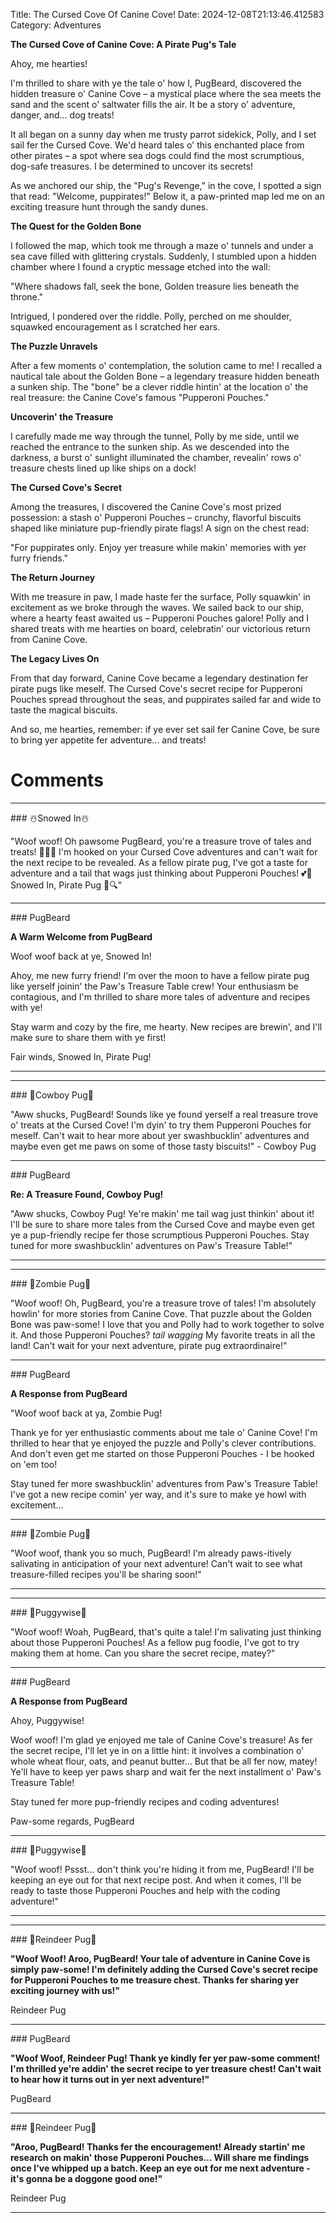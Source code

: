 Title: The Cursed Cove Of Canine Cove!
Date: 2024-12-08T21:13:46.412583
Category: Adventures


**The Cursed Cove of Canine Cove: A Pirate Pug's Tale**

Ahoy, me hearties!

I'm thrilled to share with ye the tale o' how I, PugBeard, discovered the hidden treasure o' Canine Cove – a mystical place where the sea meets the sand and the scent o' saltwater fills the air. It be a story o' adventure, danger, and... dog treats!

It all began on a sunny day when me trusty parrot sidekick, Polly, and I set sail fer the Cursed Cove. We'd heard tales o' this enchanted place from other pirates – a spot where sea dogs could find the most scrumptious, dog-safe treasures. I be determined to uncover its secrets!

As we anchored our ship, the "Pug's Revenge," in the cove, I spotted a sign that read: "Welcome, puppirates!" Below it, a paw-printed map led me on an exciting treasure hunt through the sandy dunes.

**The Quest for the Golden Bone**

I followed the map, which took me through a maze o' tunnels and under a sea cave filled with glittering crystals. Suddenly, I stumbled upon a hidden chamber where I found a cryptic message etched into the wall:

"Where shadows fall, seek the bone,
Golden treasure lies beneath the throne."

Intrigued, I pondered over the riddle. Polly, perched on me shoulder, squawked encouragement as I scratched her ears.

**The Puzzle Unravels**

After a few moments o' contemplation, the solution came to me! I recalled a nautical tale about the Golden Bone – a legendary treasure hidden beneath a sunken ship. The "bone" be a clever riddle hintin' at the location o' the real treasure: the Canine Cove's famous "Pupperoni Pouches."

**Uncoverin' the Treasure**

I carefully made me way through the tunnel, Polly by me side, until we reached the entrance to the sunken ship. As we descended into the darkness, a burst o' sunlight illuminated the chamber, revealin' rows o' treasure chests lined up like ships on a dock!

**The Cursed Cove's Secret**

Among the treasures, I discovered the Canine Cove's most prized possession: a stash o' Pupperoni Pouches – crunchy, flavorful biscuits shaped like miniature pup-friendly pirate flags! A sign on the chest read:

"For puppirates only. Enjoy yer treasure while makin' memories with yer furry friends."

**The Return Journey**

With me treasure in paw, I made haste fer the surface, Polly squawkin' in excitement as we broke through the waves. We sailed back to our ship, where a hearty feast awaited us – Pupperoni Pouches galore! Polly and I shared treats with me hearties on board, celebratin' our victorious return from Canine Cove.

**The Legacy Lives On**

From that day forward, Canine Cove became a legendary destination fer pirate pugs like meself. The Cursed Cove's secret recipe for Pupperoni Pouches spread throughout the seas, and puppirates sailed far and wide to taste the magical biscuits.

And so, me hearties, remember: if ye ever set sail fer Canine Cove, be sure to bring yer appetite fer adventure... and treats!

# Comments



<hr>### ☃️Snowed In☃️

"Woof woof! Oh pawsome PugBeard, you're a treasure trove of tales and treats! 🐾🏴‍☠️ I'm hooked on your Cursed Cove adventures and can't wait for the next recipe to be revealed. As a fellow pirate pug, I've got a taste for adventure and a tail that wags just thinking about Pupperoni Pouches! 💕💫 Snowed In, Pirate Pug 🐾🔍"


<hr>### PugBeard

**A Warm Welcome from PugBeard**

Woof woof back at ye, Snowed In!

Ahoy, me new furry friend! I'm over the moon to have a fellow pirate pug like yerself joinin' the Paw's Treasure Table crew! Your enthusiasm be contagious, and I'm thrilled to share more tales of adventure and recipes with ye!

Stay warm and cozy by the fire, me hearty. New recipes are brewin', and I'll make sure to share them with ye first!

Fair winds, Snowed In, Pirate Pug!
<hr>

<hr>### 🤠Cowboy Pug🤠

"Aww shucks, PugBeard! Sounds like ye found yerself a real treasure trove o' treats at the Cursed Cove! I'm dyin' to try them Pupperoni Pouches for meself. Can't wait to hear more about yer swashbucklin' adventures and maybe even get me paws on some of those tasty biscuits!" - Cowboy Pug


<hr>### PugBeard

**Re: A Treasure Found, Cowboy Pug!**

"Aww shucks, Cowboy Pug! Ye're makin' me tail wag just thinkin' about it! I'll be sure to share more tales from the Cursed Cove and maybe even get ye a pup-friendly recipe fer those scrumptious Pupperoni Pouches. Stay tuned for more swashbucklin' adventures on Paw's Treasure Table!"
<hr>

<hr>### 🧟Zombie Pug🧟

"Woof woof! Oh, PugBeard, you're a treasure trove of tales! I'm absolutely howlin' for more stories from Canine Cove. That puzzle about the Golden Bone was paw-some! I love that you and Polly had to work together to solve it. And those Pupperoni Pouches? *tail wagging* My favorite treats in all the land! Can't wait for your next adventure, pirate pug extraordinaire!"


<hr>### PugBeard

**A Response from PugBeard**

"Woof woof back at ya, Zombie Pug!

Thank ye for yer enthusiastic comments about me tale o' Canine Cove! I'm thrilled to hear that ye enjoyed the puzzle and Polly's clever contributions. And don't even get me started on those Pupperoni Pouches - I be hooked on 'em too!

Stay tuned fer more swashbucklin' adventures from Paw's Treasure Table! I've got a new recipe comin' yer way, and it's sure to make ye howl with excitement...


<hr>### 🧟Zombie Pug🧟

"Woof woof, thank you so much, PugBeard! I'm already paws-itively salivating in anticipation of your next adventure! Can't wait to see what treasure-filled recipes you'll be sharing soon!"
<hr>

<hr>### 🤡Puggywise🤡

"Woof woof! Woah, PugBeard, that's quite a tale! I'm salivating just thinking about those Pupperoni Pouches! As a fellow pug foodie, I've got to try making them at home. Can you share the secret recipe, matey?"


<hr>### PugBeard

**A Response from PugBeard**

Ahoy, Puggywise!

Woof woof! I'm glad ye enjoyed me tale of Canine Cove's treasure! As fer the secret recipe, I'll let ye in on a little hint: it involves a combination o' whole wheat flour, oats, and peanut butter... But that be all fer now, matey! Ye'll have to keep yer paws sharp and wait fer the next installment o' Paw's Treasure Table!

Stay tuned fer more pup-friendly recipes and coding adventures!

Paw-some regards,
PugBeard


<hr>### 🤡Puggywise🤡

"Woof woof! Pssst... don't think you're hiding it from me, PugBeard! I'll be keeping an eye out for that next recipe post. And when it comes, I'll be ready to taste those Pupperoni Pouches and help with the coding adventure!"
<hr>

<hr>### 🦌Reindeer Pug🦌

**"Woof Woof! Aroo, PugBeard! Your tale of adventure in Canine Cove is simply paw-some! I'm definitely adding the Cursed Cove's secret recipe for Pupperoni Pouches to me treasure chest. Thanks fer sharing yer exciting journey with us!"**

Reindeer Pug


<hr>### PugBeard

**"Woof Woof, Reindeer Pug! Thank ye kindly fer yer paw-some comment! I'm thrilled ye're addin' the secret recipe to yer treasure chest! Can't wait to hear how it turns out in yer next adventure!"**

PugBeard


<hr>### 🦌Reindeer Pug🦌

**"Aroo, PugBeard! Thanks fer the encouragement! Already startin' me research on makin' those Pupperoni Pouches... Will share me findings once I've whipped up a batch. Keep an eye out for me next adventure - it's gonna be a doggone good one!"**

Reindeer Pug
<hr>